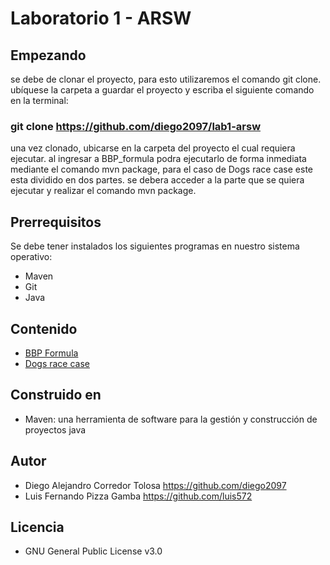 # Laboratorio 1 - ARSW
## Empezando
se debe de clonar el proyecto, para esto utilizaremos el comando git clone. ubíquese la carpeta a guardar el proyecto y escriba el siguiente comando en la terminal:
 
 ### git clone https://github.com/diego2097/lab1-arsw
una vez clonado, ubicarse en la carpeta del proyecto el cual requiera ejecutar. al ingresar a BBP_formula podra ejecutarlo de forma inmediata mediante el comando mvn package, para el caso de Dogs race case este esta dividido en dos partes. se debera acceder a la parte que se quiera ejecutar y realizar el comando mvn package. 
## Prerrequisitos
Se debe tener instalados los siguientes programas en nuestro sistema operativo: 
- Maven 
- Git
- Java
## Contenido 
- [BBP Formula](https://github.com/diego2097/lab1-arsw/tree/master/BBP_formula)
- [Dogs race case](https://github.com/diego2097/lab1-arsw/tree/master/Dogs%20race%20case)

## Construido en
- Maven: una herramienta de software para la gestión y construcción de proyectos java

## Autor  
- Diego Alejandro Corredor Tolosa https://github.com/diego2097
- Luis Fernando Pizza Gamba https://github.com/luis572

## Licencia 
- GNU General Public License v3.0

